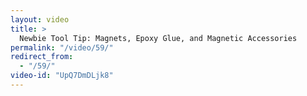 ```yaml
---
layout: video
title: >
  Newbie Tool Tip: Magnets, Epoxy Glue, and Magnetic Accessories
permalink: "/video/59/"
redirect_from:
  - "/59/"
video-id: "UpQ7DmDLjk8"
---
```

